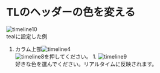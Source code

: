 # TLのヘッダーの色を変える

![timeline10](https://dl.thedesk.top/media/timeline10.PNG)  
tealに設定した例  
1. カラム上部![timeline4](https://dl.thedesk.top/media/timeline4.PNG)  
![timeline8](https://dl.thedesk.top/media/timeline8.PNG)を押してください。 1. ![timeline9](https://dl.thedesk.top/media/timeline9.PNG)  
好きな色を選んでください。リアルタイムに反映されます。

